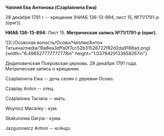 **Чапляй Ева Антонова (Czaplaiowna Ewa)**

28 декабря 1791 г -- крещение (НИАБ 136-13-894, лист 15, №71/1791-р
(ориг)).

**НИАБ 136-13-894:** Лист 15. **Метрическая запись №71/1791-р (ориг).**

![](./Осовская волость/Осово/Чапляи/Антон Татьяна/media/19a8ea3dffa0f7cc52b31526722f82d2da9188ad.png){width="6.496527777777778in"
height="1.0379429133858267in"}

Дедиловичская Покровская церковь. 28 декабря 1791 года. Метрическая
запись о крещении.

Czaplaiowna Ewa -- дочь селян с деревни Осовo.

Czaplay Anton -- отец.

Czaplaiowa Taciana -- мать.

Woynicz Macwiey - кум.

Skakunowa Daryia - кума.

Jazgunowicz Antoni -- ксёндз.
